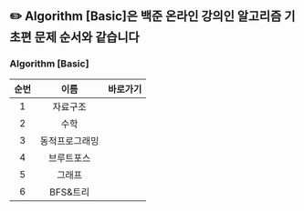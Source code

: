 ## ✏️ Algorithm [Basic]은 백준 온라인 강의인 알고리즘 기초편 문제 순서와 같습니다


  
### Algorithm [Basic]
|순번|이름|바로가기|
|:-:|:--------------------:|:------------:|
|1|자료구조|
|2|수학|
|3|동적프로그래밍|
|4|브루트포스|
|5|그래프|
|6|BFS&트리|
